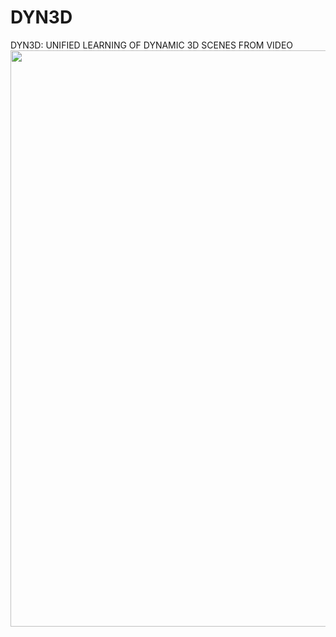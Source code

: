 # DYN3D
DYN3D: UNIFIED LEARNING OF DYNAMIC 3D SCENES FROM VIDEO
<img width="1656" height="922" src="https://github.com/MaiEmily/map/blob/master/public/image/20190528145810708.png](https://github.com/DustSettled/DYN3D/blob/main/412.png" />
